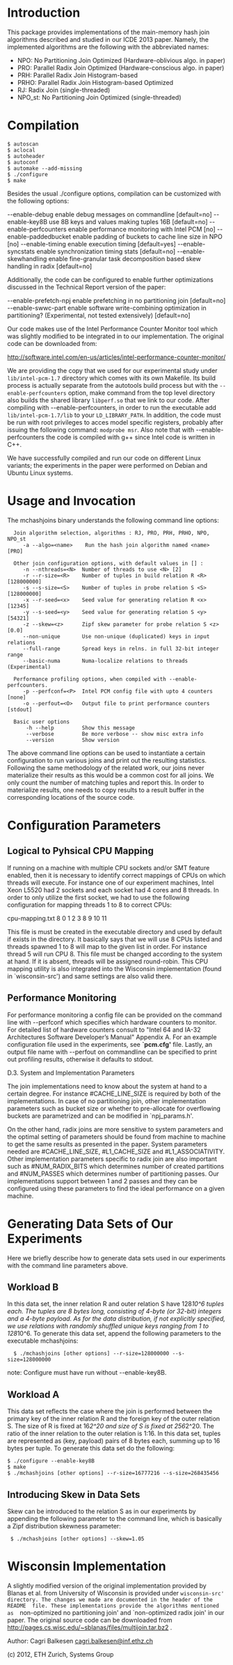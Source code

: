 # Introduction 

This package provides implementations of the main-memory hash join algorithms
described and studied in our ICDE 2013 paper. Namely, the implemented
algorithms are the following with the abbreviated names:

 - NPO:    No Partitioning Join Optimized (Hardware-oblivious algo. in paper)
 - PRO:    Parallel Radix Join Optimized (Hardware-conscious algo. in paper)
 - PRH:    Parallel Radix Join Histogram-based
 - PRHO:   Parallel Radix Join Histogram-based Optimized
 - RJ:     Radix Join (single-threaded)
 - NPO_st: No Partitioning Join Optimized (single-threaded)

# Compilation

```
$ autoscan
$ aclocal
$ autoheader 
$ autoconf
$ automake --add-missing
$ ./configure
$ make
```

Besides the usual ./configure options, compilation can be customized with the
following options:

   --enable-debug         enable debug messages on commandline  [default=no]
   --enable-key8B         use 8B keys and values making tuples 16B  [default=no]
   --enable-perfcounters  enable performance monitoring with Intel PCM  [no]
   --enable-paddedbucket  enable padding of buckets to cache line size in NPO [no]
   --enable-timing        enable execution timing  [default=yes]
   --enable-syncstats     enable synchronization timing stats  [default=no]
   --enable-skewhandling  enable fine-granular task decomposition based skew
                          handling  in radix [default=no]

Additionally, the code can be configured to enable further optimizations
discussed in the Technical Report version of the paper:

   --enable-prefetch-npj   enable prefetching in no partitioning join [default=no]
   --enable-swwc-part      enable software write-combining optimization in 
                           partitioning? (Experimental, not tested extensively) [default=no]

Our code makes use of the Intel Performance Counter Monitor tool which was
slightly modified to be integrated in to our implementation. The original
code can be downloaded from:

http://software.intel.com/en-us/articles/intel-performance-counter-monitor/

We are providing the copy that we used for our experimental study under
`lib/intel-pcm-1.7` directory which comes with its own Makefile. Its
build process is actually separate from the autotools build process but with
the `--enable-perfcounters` option, make command from the top level
directory also builds the shared library `libperf.so` that we link to
our code. After compiling with --enable-perfcounters, in order to run the
executable add `lib/intel-pcm-1.7/lib` to your
`LD_LIBRARY_PATH`. In addition, the code must be run with
root privileges to acces model specific registers, probably after
issuing the following command: `modprobe msr`. Also note that with
--enable-perfcounters the code is compiled with g++ since Intel
code is written in C++. 

We have successfully compiled and run our code on different Linux
variants; the experiments in the paper were performed on Debian and Ubuntu
Linux systems.

# Usage and Invocation

The mchashjoins binary understands the following command line
options: 

      Join algorithm selection, algorithms : RJ, PRO, PRH, PRHO, NPO, NPO_st
         -a --algo=<name>    Run the hash join algorithm named <name> [PRO]
 
      Other join configuration options, with default values in [] :
         -n --nthreads=<N>  Number of threads to use <N> [2]
         -r --r-size=<R>    Number of tuples in build relation R <R> [128000000]
         -s --s-size=<S>    Number of tuples in probe relation S <S> [128000000]
         -x --r-seed=<x>    Seed value for generating relation R <x> [12345]    
         -y --s-seed=<y>    Seed value for generating relation S <y> [54321]    
         -z --skew=<z>      Zipf skew parameter for probe relation S <z> [0.0]  
         --non-unique       Use non-unique (duplicated) keys in input relations 
         --full-range       Spread keys in relns. in full 32-bit integer range
         --basic-numa       Numa-localize relations to threads (Experimental)

      Performance profiling options, when compiled with --enable-perfcounters.
         -p --perfconf=<P>  Intel PCM config file with upto 4 counters [none]  
         -o --perfout=<O>   Output file to print performance counters [stdout]
 
      Basic user options
          -h --help         Show this message
          --verbose         Be more verbose -- show misc extra info 
          --version         Show version

The above command line options can be used to instantiate a certain
configuration to run various joins and print out the resulting
statistics. Following the same methodology of the related work, our joins
never materialize their results as this would be a common cost for all
joins. We only count the number of matching tuples and report this. In order
to materialize results, one needs to copy results to a result buffer in the
corresponding locations of the source code.

# Configuration Parameters

## Logical to Pyhsical CPU Mapping

If running on a machine with multiple CPU sockets and/or SMT feature enabled,
then it is necessary to identify correct mappings of CPUs on which threads
will execute. For instance one of our experiment machines, Intel Xeon L5520
had 2 sockets and each socket had 4 cores and 8 threads. In order to only
utilize the first socket, we had to use the following configuration for
mapping threads 1 to 8 to correct CPUs:

cpu-mapping.txt
8 0 1 2 3 8 9 10 11

This file is must be created in the executable directory and used by default 
if exists in the directory. It basically says that we will use 8 CPUs listed 
and threads spawned 1 to 8 will map to the given list in order. For instance 
thread 5 will run CPU 8. This file must be changed according to the system at
hand. If it is absent, threads will be assigned round-robin. This CPU mapping
utility is also integrated into the Wisconsin implementation (found in 
`wisconsin-src') and same settings are also valid there.

## Performance Monitoring

For performance monitoring a config file can be provided on the command line
with --perfconf which specifies which hardware counters to monitor. For 
detailed list of hardware counters consult to "Intel 64 and IA-32 
Architectures Software Developer’s Manual" Appendix A. For an example 
configuration file used in the experiments, see <b>`pcm.cfg'</b> file. 
Lastly, an output file name with --perfout on commandline can be specified to
print out profiling results, otherwise it defaults to stdout.

D.3. System and Implementation Parameters

The join implementations need to know about the system at hand to a certain
degree. For instance #CACHE_LINE_SIZE is required by both of the
implementations. In case of no partitioning join, other implementation
parameters such as bucket size or whether to pre-allocate for overflowing
buckets are parametrized and can be modified in `npj_params.h'.

On the other hand, radix joins are more sensitive to system parameters and 
the optimal setting of parameters should be found from machine to machine to 
get the same results as presented in the paper. System parameters needed are
#CACHE_LINE_SIZE, #L1_CACHE_SIZE and
#L1_ASSOCIATIVITY. Other implementation parameters specific to radix
join are also important such as #NUM_RADIX_BITS
which determines number of created partitions and #NUM_PASSES which
determines number of partitioning passes. Our implementations support between
1 and 2 passes and they can be configured using these parameters to find the
ideal performance on a given machine.

# Generating Data Sets of Our Experiments

Here we briefly describe how to generate data sets used in our experiments 
with the command line parameters above.

## Workload B 

In this data set, the inner relation R and outer relation S have 128*10^6 
tuples each. The tuples are 8 bytes long, consisting of 4-byte (or 32-bit) 
integers and a 4-byte payload. As for the data distribution, if not 
explicitly specified, we use relations with randomly shuffled unique keys 
ranging from 1 to 128*10^6. To generate this data set, append the following 
parameters to the executable
mchashjoins:

      $ ./mchashjoins [other options] --r-size=128000000 --s-size=128000000 

note: Configure must have run without --enable-key8B.

## Workload A

This data set reflects the case where the join is performed between the 
primary key of the inner relation R and the foreign key of the outer relation
S. The size of R is fixed at 16*2^20 and size of S is fixed at 256*2^20. 
The ratio of the inner relation to the outer relation is 1:16. In this data 
set, tuples are represented as (key, payload) pairs of 8 bytes each, summing 
up to 16 bytes per tuple. To generate this data set do the following:

```
$ ./configure --enable-key8B
$ make
$ ./mchashjoins [other options] --r-size=16777216 --s-size=268435456 
```

## Introducing Skew in Data Sets

Skew can be introduced to the relation S as in our experiments by appending 
the following parameter to the command line, which is basically a Zipf 
distribution skewness parameter:

     $ ./mchashjoins [other options] --skew=1.05

# Wisconsin Implementation

A slightly modified version of the original implementation provided by 
Blanas et al. from University of Wisconsin is provided under `wisconsin-src'
directory. The changes we made are documented in the header of the README 
file. These implementations provide the algorithms mentioned as 
`non-optimized no partitioning join' and `non-optimized radix join' in our 
paper. The original source code can be downloaded from 
http://pages.cs.wisc.edu/~sblanas/files/multijoin.tar.bz2 .

Author: Cagri Balkesen <cagri.balkesen@inf.ethz.ch>

(c) 2012, ETH Zurich, Systems Group
